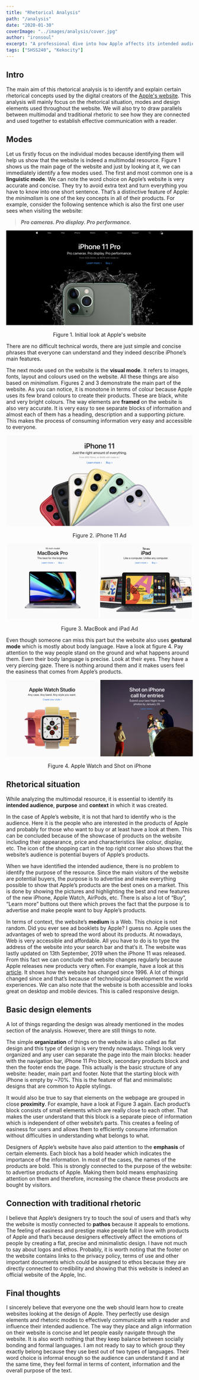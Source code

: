 ```yaml
---
title: "Rhetorical Analysis"
path: "/analysis"
date: "2020-01-30"
coverImage: "../images/analysis/cover.jpg"
author: "ironsoul"
excerpt: "A professional dive into how Apple affects its intended audience by using multhimodal rhetoric."
tags: ["SHSS240", "Kekocity"]
---
```


## Intro

The main aim of this rhetorical analysis is to identify and explain certain rhetorical concepts used by the digital creators of the [Apple's website](https://www.apple.com/). This analysis will mainly focus on the rhetorical situation, modes and design elements used throughout the website. We will also try to draw parallels between multimodal and traditional rhetoric to see how they are connected and used together to establish effective communication with a reader.

## Modes

Let us firstly focus on the individual modes because identifying them will help us show that the website is indeed a multimodal resource. Figure 1 shows us the main page of the website and just by looking at it, we can immediately identify a few modes used. The first and most common one is a **linguistic mode**. We can note the word choice on Apple’s website is very accurate and concise. They try to avoid extra text and turn everything you have to know into one short sentence. That’s a distinctive feature of Apple: the *minimalism* is one of the key concepts in all of their products. For example, consider the following sentence which is also the first one user sees when visiting the website:

> **_Pro cameras. Pro display. Pro performance._**

![Figure 1](../images/analysis/fig1.png)

<center class="image-desc">
Figure 1. Initial look at Apple's website
</center>

There are no difficult technical words, there are just simple and concise phrases that everyone can understand and they indeed describe iPhone’s main features.

The next mode used on the website is the **visual mode**. It refers to images, fonts, layout and colours used on the website. All these things are also based on _minimalism_. Figures 2 and 3 demonstrate the main part of the website. As you can notice, it is monotone in terms of colour because Apple uses its few brand colours to create their products. These are black, white and very bright colours. The way elements are **framed** on the website is also very accurate. It is very easy to see separate blocks of information and almost each of them has a heading, description and a supporting picture. This makes the process of consuming information very easy and accessible to everyone.

![Figure 2](../images/analysis/fig3.png)

<center class="image-desc">
Figure 2. iPhone 11 Ad
</center>

![Figure 3](../images/analysis/fig2.png)

<center class="image-desc">
Figure 3. MacBook and iPad Ad
</center>

Even though someone can miss this part but the website also uses **gestural mode** which is mostly about body language. Have a look at figure 4. Pay attention to the way people stand on the ground and what happens around them. Even their body language is precise. Look at their eyes. They have a very piercing gaze. There is nothing around them and it makes users feel the easiness that comes from Apple’s products. 

![Figure 4](../images/analysis/fig4.png)

<center class="image-desc">
Figure 4. Apple Watch and Shot on iPhone
</center>

## Rhetorical situation

While analyzing the multimodal resource, it is essential to identify its **intended audience**, **purpose** and **context** in which it was created. 

In the case of Apple’s website, it is not that hard to identify who is the audience. Here it is the people who are interested in the products of Apple and probably for those who want to buy or at least have a look at them. This can be concluded because of the showcase of products on the website including their appearance, price and characteristics like colour, display, etc. The icon of the shopping cart in the top right corner also shows that the website’s audience is potential buyers of Apple’s products.

When we have identified the intended audience, there is no problem to identify the purpose of the resource. Since the main visitors of the website are potential buyers, the purpose is to advertise and make everything possible to show that Apple’s products are the best ones on a market. This is done by showing the pictures and highlighting the best and new features of the new iPhone, Apple Watch, AirPods, etc. There is also a lot of “Buy”, “Learn more” buttons out there which proves the fact that the purpose is to advertise and make people want to buy Apple’s products.

In terms of context, the website’s **medium** is a Web. This choice is not random. Did you ever see ad booklets by Apple? I guess no. Apple uses the advantages of web to spread the word about its products. At nowadays, Web is very accessible and affordable. All you have to do is to type the address of the website into your search bar and that’s it. The website was lastly updated on 13th September, 2019 when the iPhone 11 was released. From this fact we can conclude that website changes regularly because Apple releases new products very often. For example, have a look at this [article](https://www.businessinsider.com/apple-website-2012-9). It shows how the website has changed since 1996. A lot of things changed since and that’s because of technological development the world experiences. We can also note that the website is both accessible and looks great on desktop and mobile devices. This is called responsive design. 

## Basic design elements

A lot of things regarding the design was already mentioned in the modes section of the analysis. However, there are still things to note. 

The simple **organization** of things on the website is also called as flat design and this type of design is very trendy nowadays. Things look very organized and any user can separate the page into the main blocks: header with the navigation bar, iPhone 11 Pro block, secondary products block and then the footer ends the page. This actually is the basic structure of any website: header, main part and footer. Note that the starting block with iPhone is empty by ~70%. This is the feature of flat and minimalistic designs that are common to Apple stylings.

It would also be true to say that elements on the webpage are grouped in close **proximity**. For example, have a look at Figure 3 again. Each product’s block consists of small elements which are really close to each other. That makes the user understand that this block is a separate piece of information which is independent of other website’s parts. This creates a feeling of easiness for users and allows them to efficiently consume information without difficulties in understanding what belongs to what. 

Designers of Apple’s website have also paid attention to the **emphasis** of certain elements. Each block has a bold header which indicates the importance of the information. In most of the cases, the names of the products are bold. This is strongly connected to the purpose of the website: to advertise products of Apple. Making them bold means emphasizing attention on them and therefore, increasing the chance these products are bought by visitors.

## Connection with traditional rhetoric

I believe that Apple’s designers try to touch the soul of users and that’s why the website is mostly connected to **pathos** because it appeals to emotions. The feeling of easiness and prestige make people fall in love with products of Apple and that’s because designers effectively affect the emotions of people by creating a flat, precise and minimalistic design. I have not much to say about logos and ethos. Probably, it is worth noting that the footer on the website contains links to the privacy policy, terms of use and other important documents which could be assigned to ethos because they are directly connected to credibility and showing that this website is indeed an official website of the Apple, Inc.

## Final thoughts

I sincerely believe that everyone one the web should learn how to create websites looking at the design of Apple. They perfectly use design elements and rhetoric modes to effectively communicate with a reader and influence their intended audience. The way they place and align information on their website is concise and let people easily navigate through the website. It is also worth nothing that they keep balance between socially bonding and formal languages. I am not ready to say to which group they exactly belong because they use best out of two types of languages. Their word choice is informal enough so the audience can understand it and at the same time, they feel formal in terms of content, information and the overall purpose of the text.